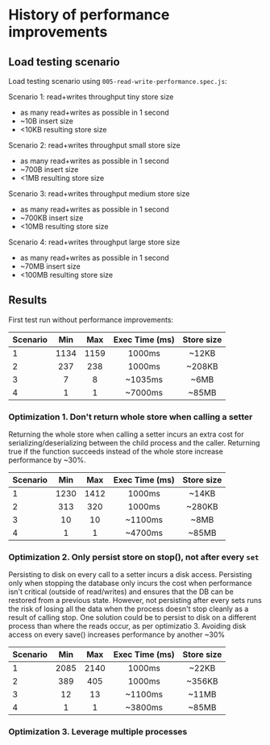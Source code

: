 # History of performance improvements

## Load testing scenario

Load testing scenario using ```005-read-write-performance.spec.js```:

Scenario 1: read+writes throughput tiny store size
* as many read+writes as possible in 1 second
* ~10B insert size
* <10KB resulting store size

Scenario 2: read+writes throughput small store size
* as many read+writes as possible in 1 second
* ~700B insert size
* <1MB resulting store size

Scenario 3: read+writes throughput medium store size
* as many read+writes as possible in 1 second
* ~700KB insert size
* <10MB resulting store size

Scenario 4: read+writes throughput large store size
* as many read+writes as possible in 1 second
* ~70MB insert size
* <100MB resulting store size

## Results

First test run without performance improvements:

| Scenario | Min | Max   | Exec Time (ms) | Store size |
| :------- | :-: | :---: | :------------: | :--------: |
| 1 | 1134 | 1159 | 1000ms | ~12KB |
| 2 | 237 | 238 | 1000ms | ~208KB |
| 3 | 7 | 8 | ~1035ms | ~6MB |
| 4 | 1 | 1 | ~7000ms | ~85MB |

### Optimization 1. Don't return whole store when calling a setter

Returning the whole store when calling a setter incurs an extra cost for serializing/deserializing between the child process and the caller.
Returning true if the function succeeds instead of the whole store increase performance by ~30%.

| Scenario | Min | Max   | Exec Time (ms) | Store size |
| :------- | :-: | :---: | :------------: | :--------: |
1 | 1230 | 1412 | 1000ms | ~14KB |
2 | 313 | 320 | 1000ms | ~280KB |
3 | 10 | 10 | ~1100ms | ~8MB |
4 | 1 | 1 | ~4700ms | ~85MB |

### Optimization 2. Only persist store on stop(), not after every ```set```

Persisting to disk on every call to a setter incurs a disk access. Persisting only when stopping the database only incurs the cost when performance isn't critical (outside of read/writes) and ensures that the DB can be restored
from a previous state. However, not persisting after every sets runs the risk of losing all the data when the process doesn't stop cleanly as a result of calling stop.
One solution could be to persist to disk on a different process than where the reads occur, as per optimizatio 3.
Avoiding disk access on every save() increases performance by another ~30%

| Scenario | Min | Max   | Exec Time (ms) | Store size |
| :------- | :-: | :---: | :------------: | :--------: |
1 | 2085 | 2140 | 1000ms | ~22KB |
2 | 389 | 405 | 1000ms | ~356KB |
3 | 12 | 13 | ~1100ms | ~11MB |
4 | 1 | 1 | ~3800ms | ~85MB |


### Optimization 3. Leverage multiple processes


